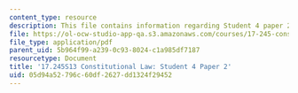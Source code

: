 ```yaml
---
content_type: resource
description: This file contains information regarding Student 4 paper 2.
file: https://ol-ocw-studio-app-qa.s3.amazonaws.com/courses/17-245-constitutional-law-structures-of-power-and-individual-rights-spring-2013/05d94a52796c60df2627dd1324f29452_MIT17_245S13_Stu4Paper2.pdf
file_type: application/pdf
parent_uid: 5b964f99-a239-0c93-8024-c1a985df7187
resourcetype: Document
title: '17.245S13 Constitutional Law: Student 4 Paper 2'
uid: 05d94a52-796c-60df-2627-dd1324f29452
---
```

